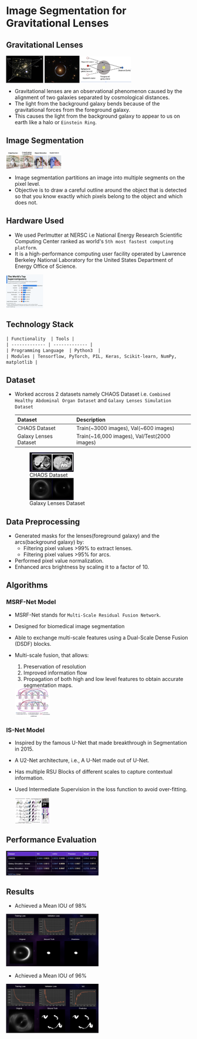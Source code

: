 # Image Segmentation for Gravitational Lenses
## Gravitational Lenses
<p><img src="images/galaxy_lens2.png" align="center" width="20%" height="10%">
    <img src="images/galaxy_lens3.png" align="center" width="19%" height="10%">
    <img src="images/galaxy_lens.png" align="center" width="27%" height="15%"></p>

* Gravitational lenses are an observational phenomenon caused by the alignment of two galaxies separated by cosmological distances.
* The light from the background galaxy bends because of the gravitational forces from the foreground galaxy. 
* This causes the light from the background galaxy to appear to us on earth like a halo or `Einstein Ring`.

## Image Segmentation
<p><img src="images/img_seg.png" align="center" width="30%" height="15%"></p>

* Image segmentation partitions an image into multiple segments on the pixel level.
* Objective is to draw a careful outline around the object that is detected so that you know exactly which pixels belong to the object and which does not.

## Hardware Used
* We used Perlmutter at NERSC i.e National Energy Research Scientific Computing Center ranked as world's `5th most fastest computing platform`.
* It is a high-performance computing user facility operated by Lawrence Berkeley National Laboratory for the United States Department of Energy Office of Science.

<p><img src="images/nersc.png" width="20%" height="15%"></p>

## Technology Stack
    | Functionality  | Tools |
    | ------------- | ------------- |
    | Programming Language  | Python3  |
    | Modules | Tensorflow, PyTorch, PIL, Keras, Scikit-learn, NumPy, matplotlib |

## Dataset
* Worked accross 2 datasets namely CHAOS Dataset i.e. `Combined Healthy Abdominal Organ Dataset` and `Galaxy Lenses Simulation Dataset`

    | Dataset | Description|
    | ------------- | ----------- |
    | CHAOS Dataset | Train(~3000 images), Val(~600 images)  |
    | Galaxy Lenses Dataset | Train(~16,000 images), Val/Test(2000 images) |

    <figure><img src="images/chaos.png" align="center" width="30%" height="15%" title="CHAOS Dataset"><figcaption>CHAOS Dataset</figcaption>
    <img src="images/galaxy_simul.png" align="center" width="30%" height="15%"><figcaption>Galaxy Lenses Dataset</figcaption></figure>

## Data Preprocessing
* Generated masks for the lenses(foreground galaxy) and the arcs(background galaxy) by:
    * Filtering pixel values >99% to extract lenses.
    * Filtering pixel values >95% for arcs.
* Performed pixel value normalization.
* Enhanced arcs brightness by scaling it to a factor of 10.

## Algorithms
### MSRF-Net Model
* MSRF-Net stands for `Multi-Scale Residual Fusion Network`.
* Designed for biomedical image segmentation 
* Able to exchange multi-scale features using a Dual-Scale Dense Fusion (DSDF) blocks. 
* Multi-scale fusion, that allows:
    1. Preservation of resolution
    2. Improved information flow
    3. Propagation of both high and low level features to obtain accurate segmentation maps.

  <img src="images/msrf.png" width="20%" height="10%"/>

### IS-Net Model
* Inspired by the famous U-Net that made breakthrough in Segmentation in 2015.
* A U2-Net architecture, i.e., A U-Net made out of U-Net. 
* Has multiple RSU Blocks of different scales to capture contextual information. 
* Used Intermediate Supervision in the loss function to avoid over-fitting.
 
    <img src="images/isnet.png" width="20%" height="10%"/>

## Performance Evaluation
 <img src="images/table1.png" width="50%" height="50%"/>

## Results
* Achieved a Mean IOU of 98%

 <img src="images/res_lens.png" width="50%" height="50%"/>

* Achieved a Mean IOU of 96%

 <img src="images/res_arcs.png" width="50%" height="50%"/>
